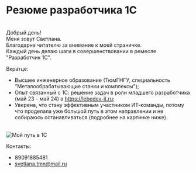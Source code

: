# Резюме разработчика 1С
<br>
Добрый день!
<br>
Меня зовут Светлана.
<br>
Благодарна читателю за внимание к моей страничке.
<br>
Каждый день делаю шаги в совершенствовании в ремесле "Разработчик 1С".
<br>

Вкратце:
- Высшее инженерное образование (ТюмГНГУ, специальность "Металообрабатывающие станки и комплексы");
- Опыт связанный с 1С: решение задач в роли младшего разработчика (май 23 - май 24) в https://lebedev-it.ru;
- Уверена, что стану эффективным участником ИТ-команды, потому что проделала уже большой путь в этом направлении и не собираюсь останавливаться (подробнее на картинке ниже).

<br>
<image src="/images/My1CWay_20240522.png" alt="Мой путь в 1С">

Контакты:
- 89091885481
- svetlana.tmn@mail.ru